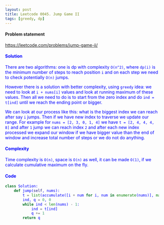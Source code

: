 ```yaml
---
layout: post
title: Leetcode 0045. Jump Game II
tags: [greedy, dp]
---
```


#### Problem statement

<a href="https://leetcode.com/problems/jump-game-ii/"> <font color = blue>https://leetcode.com/problems/jump-game-ii/

#### Solution
There are two algorithms: one is dp with complexity `O(n^2)`, where `dp(i)` is the minimum number of steps to reach position `i` and on each step we need to check potentially `O(n)` jumps. 

However there is a solution with better complexity, using `greedy` idea: we need to look at `i + nums[i]` values and look at running maximum of these values. Then all we need to do is to start from the zero index and do `ind = t[ind]` until we reach the ending point or bigger. 

We can look at our process like this: what is the biggest index we can reach after say `i` jumps. Then if we have new index to traverse we update our range. For example for `nums = [2, 3, 0, 1, 4]` we have `t = [2, 4, 4, 4, 8]` and after `1` jump we can reach index `2` and after each new index processed we expand our window if we have bigger value than the end of window and increase total number of steps or we do not do anything.

#### Complexity
Time complexity is `O(n)`, space is `O(n)` as well, it can be made `O(1)`, if we calculate cumulative maximum on the fly.

#### Code
```python
class Solution:
    def jump(self, nums):
        t = list(accumulate([i + num for i, num in enumerate(nums)], max))
        ind, q = 0, 0
        while ind < len(nums) - 1:
            ind = t[ind]
            q += 1
        return q
```